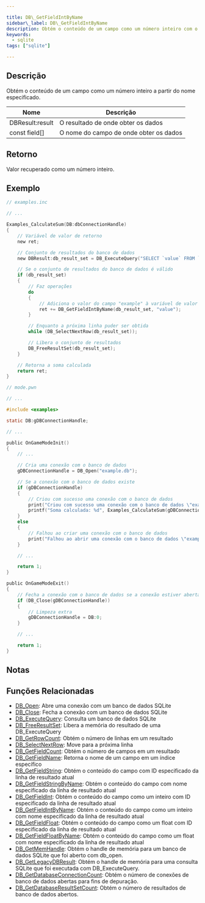 ```yaml
---

title: DB\_GetFieldIntByName
sidebar\_label: DB\_GetFieldIntByName
description: Obtém o conteúdo de um campo como um número inteiro com o nome do campo especificado.
keywords:
  - sqlite
tags: ["sqlite"]

---
```


## Descrição

Obtém o conteúdo de um campo como um número inteiro a partir do nome especificado.

| Nome             | Descrição                              |
| ---------------- | -------------------------------------- |
| DBResult\:result | O resultado de onde obter os dados     |
| const field\[]   | O nome do campo de onde obter os dados |

## Retorno

Valor recuperado como um número inteiro.

## Exemplo

```c
// examples.inc

// ...

Examples_CalculateSum(DB:dbConnectionHandle)
{
    // Variável de valor de retorno
    new ret;

    // Conjunto de resultados do banco de dados
    new DBResult:db_result_set = DB_ExecuteQuery("SELECT `value` FROM `examples`");

    // Se o conjunto de resultados do banco de dados é válido
    if (db_result_set)
    {
        // Faz operações
        do
        {
            // Adiciona o valor do campo "example" à variável de valor de retorno
            ret += DB_GetFieldIntByName(db_result_set, "value");
        }

        // Enquanto a próxima linha puder ser obtida
        while (DB_SelectNextRow(db_result_set));

        // Libera o conjunto de resultados
        DB_FreeResultSet(db_result_set);
    }

    // Retorna a soma calculada
    return ret;
}
```

```c
// mode.pwn

// ...

#include <examples>

static DB:gDBConnectionHandle;

// ...

public OnGameModeInit()
{
    // ...

    // Cria uma conexão com o banco de dados
    gDBConnectionHandle = DB_Open("example.db");

    // Se a conexão com o banco de dados existe
    if (gDBConnectionHandle)
    {
        // Criou com sucesso uma conexão com o banco de dados
        print("Criou com sucesso uma conexão com o banco de dados \"example.db\".");
        printf("Soma calculada: %d", Examples_CalculateSum(gDBConnectionHandle));
    }
    else
    {
        // Falhou ao criar uma conexão com o banco de dados
        print("Falhou ao abrir uma conexão com o banco de dados \"example.db\".");
    }

    // ...

    return 1;
}

public OnGameModeExit()
{
    // Fecha a conexão com o banco de dados se a conexão estiver aberta
    if (DB_Close(gDBConnectionHandle))
    {
        // Limpeza extra
        gDBConnectionHandle = DB:0;
    }

    // ...

    return 1;
}
```

## Notas

## Funções Relacionadas

* [DB\_Open](DB_Open): Abre uma conexão com um banco de dados SQLite
* [DB\_Close](DB_Close): Fecha a conexão com um banco de dados SQLite
* [DB\_ExecuteQuery](DB_ExecuteQuery): Consulta um banco de dados SQLite
* [DB\_FreeResultSet](DB_FreeResultSet): Libera a memória do resultado de uma DB\_ExecuteQuery
* [DB\_GetRowCount](DB_GetRowCount): Obtém o número de linhas em um resultado
* [DB\_SelectNextRow](DB_SelectNextRow): Move para a próxima linha
* [DB\_GetFieldCount](DB_GetFieldCount): Obtém o número de campos em um resultado
* [DB\_GetFieldName](DB_GetFieldName): Retorna o nome de um campo em um índice específico
* [DB\_GetFieldString](DB_GetFieldString): Obtém o conteúdo do campo com ID especificado da linha de resultado atual
* [DB\_GetFieldStringByName](DB_GetFieldStringByName): Obtém o conteúdo do campo com nome especificado da linha de resultado atual
* [DB\_GetFieldInt](DB_GetFieldInt): Obtém o conteúdo do campo como um inteiro com ID especificado da linha de resultado atual
* [DB\_GetFieldIntByName](DB_GetFieldIntByName): Obtém o conteúdo do campo como um inteiro com nome especificado da linha de resultado atual
* [DB\_GetFieldFloat](DB_GetFieldFloat): Obtém o conteúdo do campo como um float com ID especificado da linha de resultado atual
* [DB\_GetFieldFloatByName](DB_GetFieldFloatByName): Obtém o conteúdo do campo como um float com nome especificado da linha de resultado atual
* [DB\_GetMemHandle](DB_GetMemHandle): Obtém o handle de memória para um banco de dados SQLite que foi aberto com db\_open.
* [DB\_GetLegacyDBResult](DB_GetLegacyDBResult): Obtém o handle de memória para uma consulta SQLite que foi executada com DB\_ExecuteQuery.
* [DB\_GetDatabaseConnectionCount](DB_GetDatabaseConnectionCount): Obtém o número de conexões de banco de dados abertas para fins de depuração.
* [DB\_GetDatabaseResultSetCount](DB_GetDatabaseResultSetCount): Obtém o número de resultados de banco de dados abertos.
